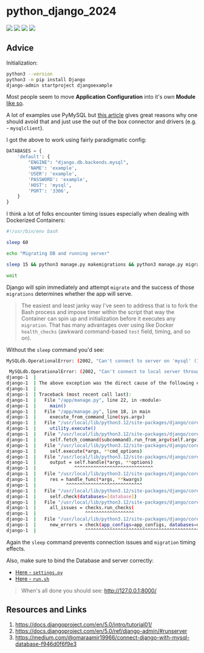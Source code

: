 # python_django_2024

[![](https://img.shields.io/badge/Python-3.12.3-yellow.svg)](https://www.python.org/downloads/) [![](https://img.shields.io/badge/Docker-blue.svg)](https://www.docker.com/) [![](https://img.shields.io/badge/Bitnami-MySQL-red.svg)](https://hub.docker.com/r/bitnami/mysql) [![](https://img.shields.io/badge/Django-5.0.6-green.svg)](https://www.djangoproject.com/) 

## Advice

Initialization:

```bash
python3 --version
python3 -m pip install Django
django-admin startproject djangoexample
```

Most people seem to move **Application Configuration** into it's own **Module** [like so](./django/djangoexample/config/).

A lot of examples use PyMySQL but [this article](https://adamj.eu/tech/2020/02/04/how-to-use-pymysql-with-django/) gives great reasons why one should avoid that and just use the out of the box connector and drivers (e.g. - `mysqlclient`).

I got the above to work using fairly paradigmatic config:

```python
DATABASES = {
    'default': {
        "ENGINE": "django.db.backends.mysql",
        'NAME': 'example',
        'USER': 'example',
        'PASSWORD': 'example',
        'HOST': 'mysql',
        'PORT': '3306',
    }
}
```

I think a lot of folks encounter timing issues especially when dealing with Dockerized Containers:

```bash
#!/usr/bin/env bash

sleep 60

echo "Migrating DB and running server"

sleep 15 && python3 manage.py makemigrations && python3 manage.py migrate && python3 manage.py runserver 0.0.0.0:8000 &

wait
```

Django will spin immediately and attempt `migrate` and the success of those `migrations` determines whether the app will serve. 

> The easiest and least janky way I've seen to address that is to fork the Bash process and impose timer within the script that way the Container can spin up and initialization before it executes any `migration`. That has many advantages over using like Docker `health_checks` (awkward command-based `test` field, timing, and so on).

Without the `sleep` command you'd see:

```bash
MySQLdb.OperationalError: (2002, "Can't connect to server on 'mysql' (115)")
```
```bash
 MySQLdb.OperationalError: (2002, "Can't connect to local server through socket '/run/mysqld/mysqld.sock' (2)")
django-1  |
django-1  | The above exception was the direct cause of the following exception:
django-1  |
django-1  | Traceback (most recent call last):
django-1  |   File "/app/manage.py", line 22, in <module>
django-1  |     main()
django-1  |   File "/app/manage.py", line 18, in main
django-1  |     execute_from_command_line(sys.argv)
django-1  |   File "/usr/local/lib/python3.12/site-packages/django/core/management/__init__.py", line 442, in execute_from_command_line
django-1  |     utility.execute()
django-1  |   File "/usr/local/lib/python3.12/site-packages/django/core/management/__init__.py", line 436, in execute
django-1  |     self.fetch_command(subcommand).run_from_argv(self.argv)
django-1  |   File "/usr/local/lib/python3.12/site-packages/django/core/management/base.py", line 413, in run_from_argv
django-1  |     self.execute(*args, **cmd_options)
django-1  |   File "/usr/local/lib/python3.12/site-packages/django/core/management/base.py", line 459, in execute
django-1  |     output = self.handle(*args, **options)
django-1  |              ^^^^^^^^^^^^^^^^^^^^^^^^^^^^^
django-1  |   File "/usr/local/lib/python3.12/site-packages/django/core/management/base.py", line 107, in wrapper
django-1  |     res = handle_func(*args, **kwargs)
django-1  |           ^^^^^^^^^^^^^^^^^^^^^^^^^^^^
django-1  |   File "/usr/local/lib/python3.12/site-packages/django/core/management/commands/migrate.py", line 100, in handle
django-1  |     self.check(databases=[database])
django-1  |   File "/usr/local/lib/python3.12/site-packages/django/core/management/base.py", line 486, in check
django-1  |     all_issues = checks.run_checks(
django-1  |                  ^^^^^^^^^^^^^^^^^^
django-1  |   File "/usr/local/lib/python3.12/site-packages/django/core/checks/registry.py", line 88, in run_checks
django-1  |     new_errors = check(app_configs=app_configs, databases=databases)
django-1  |                  ^^^^^^^^^^^^^^^^^^^^^^^^^^^^^^^^^^^^^^^^^^^^^^^^^^^
```
Again the `sleep` command prevents connection issues and `migration` timing effects.

Also, make sure to bind the Database and server correctly:

* [Here - `settings.py`](django/djangoexample/config/settings.py)
* [Here - `run.sh`](django/run.sh)

> When's all done you should see: http://127.0.0.1:8000/

## Resources and Links

1. https://docs.djangoproject.com/en/5.0/intro/tutorial01/
2. https://docs.djangoproject.com/en/5.0/ref/django-admin/#runserver
3. https://medium.com/@omaraamir19966/connect-django-with-mysql-database-f946d0f6f9e3